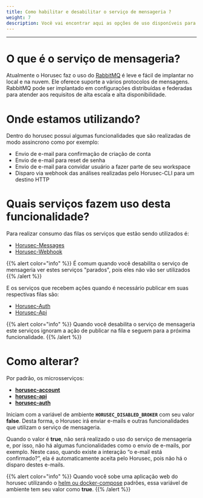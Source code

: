 ```yaml
---
title: Como habilitar e desabilitar o serviço de mensageria ?
weight: 7
description: Você vai encontrar aqui as opções de uso disponíveis para o Horusec.
---
```


---

# O que é o serviço de mensageria?
Atualmente o Horusec faz o uso do [RabbitMQ](https://www.rabbitmq.com/) é leve e fácil de implantar no local e na nuvem. Ele oferece suporte a vários protocolos de mensagens. RabbitMQ pode ser implantado em configurações distribuídas e federadas para atender aos requisitos de alta escala e alta disponibilidade.

# Onde estamos utilizando?
Dentro do horusec possui algumas funcionalidades que são realizadas de modo assincrono como por exemplo:
* Envio de e-mail para confirmação de criação de conta
* Envio de e-mail para reset de senha
* Envio de e-mail para convidar usuário a fazer parte de seu workspace
* Disparo via webhook das análises realizadas pelo Horusec-CLI para um destino HTTP

# Quais serviços fazem uso desta funcionalidade?
Para realizar consumo das filas os serviços que estão sendo utilizados é:
* [Horusec-Messages](/docs/pt-br/web/services/messages)
* [Horusec-Webhook](/docs/pt-br/web/services/webhook)

{{% alert color="info" %}}
É comum quando você desabilita o serviço de mensageria ver estes serviços "parados", pois eles não vão ser utilizados
{{% /alert %}}

E os serviços que recebem ações quando é necessário publicar em suas respectivas filas são:
* [Horusec-Auth](/docs/pt-br/web/services/auth)
* [Horusec-Api](/docs/pt-br/web/services/api)

{{% alert color="info" %}}
Quando você desabilita o serviço de mensageria este serviços ignoram a ação de publicar na fila e seguem para a próxima funcionalidade.
{{% /alert %}}



# Como alterar?
Por padrão, os microsserviços:

* [**horusec-account**](https://github.com/ZupIT/horusec/tree/master/horusec-account)
* [**horusec-api**](https://github.com/ZupIT/horusec/tree/master/horusec-api)
* [**horusec-auth**](https://github.com/ZupIT/horusec/tree/master/horusec-auth)

Iniciam com a variável de ambiente **`HORUSEC_DISABLED_BROKER`** com seu valor **false**. Desta forma, o Horusec irá enviar e-mails e outras funcionalidades que utilizam o serviço de mensageria.

Quando o valor é **true**, não será realizado o uso do serviço de mensageria e, por isso, não há algumas funcionalidades como o envio de e-mails, por exemplo. Neste caso, quando existe a interação “o e-mail está confirmado?”, ela é automaticamente aceita pelo Horusec, pois não há o disparo destes e-mails.

{{% alert color="info" %}}
Quando você sobe uma aplicação web do horusec utilizando o [helm ou docker-compose](/docs/pt-br/web) padrões, essa variável de ambiente tem seu valor como **true**.
{{% /alert %}}
